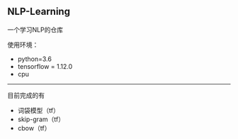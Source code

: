 ## NLP-Learning

一个学习NLP的仓库

使用环境：

- python=3.6
- tensorflow = 1.12.0
- cpu

------

目前完成的有

- 词袋模型（tf）
- skip-gram（tf）
- cbow（tf）